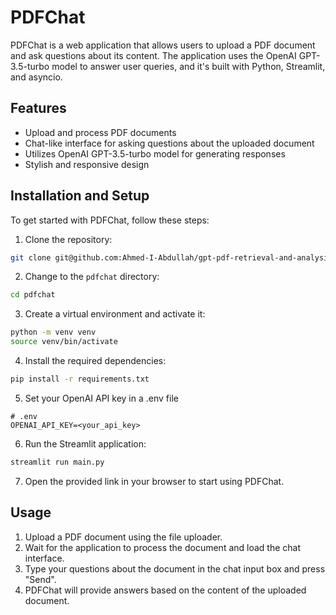 # PDFChat

PDFChat is a web application that allows users to upload a PDF document and ask questions about its content. The application uses the OpenAI GPT-3.5-turbo model to answer user queries, and it's built with Python, Streamlit, and asyncio.

## Features

- Upload and process PDF documents
- Chat-like interface for asking questions about the uploaded document
- Utilizes OpenAI GPT-3.5-turbo model for generating responses
- Stylish and responsive design

## Installation and Setup

To get started with PDFChat, follow these steps:

1. Clone the repository:
```bash
git clone git@github.com:Ahmed-I-Abdullah/gpt-pdf-retrieval-and-analysis.git
```


2. Change to the `pdfchat` directory:
```bash
cd pdfchat
```

3. Create a virtual environment and activate it:
```bash
python -m venv venv
source venv/bin/activate
```


4. Install the required dependencies:
```bash
pip install -r requirements.txt
```

5. Set your OpenAI API key in a .env file
```
# .env
OPENAI_API_KEY=<your_api_key>
```

6. Run the Streamlit application:

```bash
streamlit run main.py
```


7. Open the provided link in your browser to start using PDFChat.

## Usage
1. Upload a PDF document using the file uploader.
2. Wait for the application to process the document and load the chat interface.
3. Type your questions about the document in the chat input box and press "Send".
4. PDFChat will provide answers based on the content of the uploaded document.







